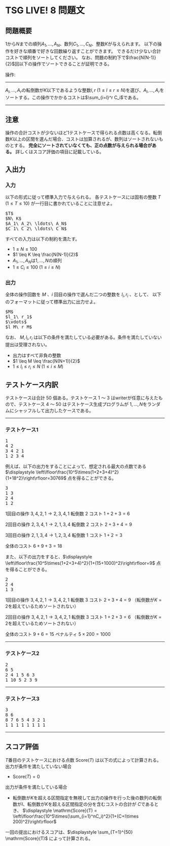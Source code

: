 <script type="text/javascript" async src="https://cdnjs.cloudflare.com/ajax/libs/mathjax/2.7.7/MathJax.js?config=TeX-MML-AM_CHTML">
</script>
<script type="text/x-mathjax-config">
 MathJax.Hub.Config({
 tex2jax: {
 inlineMath: [['$', '$'] ],
 displayMath: [ ['$$','$$'], ["\\[","\\]"] ],
 skipTags: ["script","noscript","style","textarea","code"]
 }
 });
</script>

# TSG LIVE! 8 問題文

## 問題概要
$1$から$N$までの順列$A_1,\ldots,A_N$、数列$C_1,…,C_N$、整数$K$が与えられます。
以下の操作を好きな順番で好きな回数繰り返すことができます。
できるだけ少ない合計コストで順列をソートしてください。
なお、問題の制約下で$\frac{N(N-1)}{2}$回以下の操作でソートできることが証明できる。

操作: 

---

$A_l,\ldots,A_r$の転倒数が$K$以下であるような整数$l,r\ (1\leq l\leq r \leq N)$を選び、$A_l,\ldots,A_r$をソートする。この操作でかかるコストは$\sum_{i=l}^r C_i$である。

---

## 注意
操作の合計コストが少ないほど1テストケースで得られる点数は高くなる。転倒数$K$以上の区間を選んだ場合、コストは加算されるが、数列はソートされないものとする。
**完全にソートされていなくても、正の点数が与えられる場合がある。** 詳しくはスコア評価の項目に記載している。

## 入出力
### 入力
以下の形式に従って標準入力で与えられる。
各テストケースには固有の整数 $T$ ($1 \leq T \leq 10$) が一行目に書かれていることに注意せよ。

<pre>
$T$
$N\ K$
$A_1\ A_2\ \ldots\ A_N$
$C_1\ C_2\ \ldots\ C_N$
</pre>

すべての入力は以下の制約を満たす。
- $1 \leq N \leq 100$
- $1 \leq K \leq \frac{N(N-1)}{2}$
- $A_1,\ldots,A_N$は$1,\ldots,N$の順列
- $1 \leq C_i \leq 100$  $(1 \leq i \leq N)$

### 出力
全体の操作回数を $M$ 、$i$ 回目の操作で選んだ二つの整数を $l_i, r_i$ 、として、
以下のフォーマットに従って標準出力に出力せよ。 

<pre>
$M$
$l_1\ r_1$
$\vdots$
$l_M\ r_M$
</pre>

なお、 $M,l_i,r_i$ は以下の条件を満たしている必要がある。条件を満たしていない提出は受理されない。
- 出力はすべて非負の整数
- $1 \leq M \leq \frac{N(N+1)}{2}$
- $1 \leq l_i \leq r_i \leq N$  $(1 \leq i \leq M)$

## テストケース内訳
テストケースは合計 $50$ 個ある。テストケース 1 ～ 3 はwriterが任意に与えたもので、テストケース 4 ～ 50 はテストケース生成プログラムが $1,\ldots,N$をランダムにシャッフルして出力したケースである。


---
### テストケース1

<pre>
1
4 2
3 4 2 1
1 2 3 4
</pre>

例えば、以下の出力をすることによって、想定される最大の点数である $\displaystyle \left\lfloor\frac{10^5\times(1+2+3+4)^2}{1+18^2}\right\rfloor=30769$ 点を得ることができる。 

<pre>
3
1 3
2 4
1 2
</pre>

1回目の操作 $3,4,2,1 \rightarrow 2,3,4,1$ 転倒数 $2$ コスト $1+2+3=6$

2回目の操作 $2,3,4,1 \rightarrow 2,1,3,4$ 転倒数 $2$ コスト $2+3+4=9$

3回目の操作 $2,1,3,4 \rightarrow 1,2,3,4$ 転倒数 $1$ コスト $1+2=3$

全体のコスト $6+9+3=18$


また、以下の出力をすると、$\displaystyle \left\lfloor\frac{10^5\times(1+2+3+4)^2}{1+(15+1000)^2}\right\rfloor=9$ 点を得ることができる。

<pre>
2
2 4
1 3
</pre>

1回目の操作 $3,4,2,1 \rightarrow 3,4,2,1$ 転倒数 $3$ コスト $2+3+4=9$ （転倒数が$K=2$を超えているためソートされない）

2回目の操作 $3,4,2,1 \rightarrow 3,4,2,1$ 転倒数 $3$ コスト $1+2+3=6$ （転倒数が$K=2$を超えているためソートされない）

全体のコスト $9+6=15$ ペナルティ $5\times 200=1000$

---

### テストケース2

<pre>
2
6 5
2 4 1 5 6 3
1 10 5 2 3 9
</pre>
  

---

### テストケース3


<pre>
3
8 6
8 7 6 5 4 3 2 1
1 1 1 1 1 1 1 1
</pre>

---



## スコア評価
$T$番目のテストケースにおける点数 $\mathrm{Score}(T)$ は以下の式によって計算される。
出力が条件を満たしていない場合
- $\mathrm{Score}(T) = 0$

出力が条件を満たしている場合
- 転倒数が$K$を超える区間指定を無視して出力の操作を行った後の数列の転倒数が$I$、転倒数が$K$を超える区間指定の分を含むコストの合計が $C$であるとき、
$\displaystyle \mathrm{Score}(T) = \left\lfloor\frac{10^5\times(\sum_{i=1}^nC_i)^2}{1+(C+I\times 200)^2}\right\rfloor$


一回の提出におけるスコアは、$\displaystyle \sum_{T=1}^{50} \mathrm{Score}(T)$ によって計算される。



